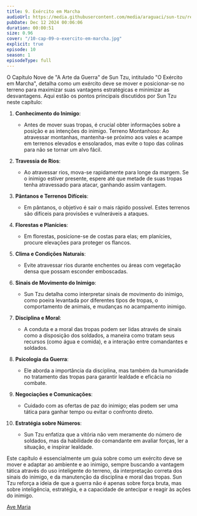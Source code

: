```yaml
---
title: 9. Exército em Marcha
audioUrl: https://media.githubusercontent.com/media/araguaci/sun-tzu/refs/heads/main/public/audio/10-cap-09-o-exercito-em-marcha.mp3
pubDate: Dec 12 2024 00:06:06
duration: 00:00:51
size: 0.96
cover: "/10-cap-09-o-exercito-em-marcha.jpg"
explicit: true
episode: 10
season: 1
episodeType: full
---
```



O Capítulo Nove de "A Arte da Guerra" de Sun Tzu, intitulado "O Exército em Marcha", detalha como um exército deve se mover e posicionar-se no terreno para maximizar suas vantagens estratégicas e minimizar as desvantagens. Aqui estão os pontos principais discutidos por Sun Tzu neste capítulo:

  1. **Conhecimento do Inimigo**: 

      - Antes de mover suas tropas, é crucial obter informações sobre a posição e as intenções do inimigo.
Terreno Montanhoso: Ao atravessar montanhas, mantenha-se próximo aos vales e acampe em terrenos elevados e ensolarados, mas evite o topo das colinas para não se tornar um alvo fácil.

  2. **Travessia de Rios**: 

      - Ao atravessar rios, mova-se rapidamente para longe da margem. Se o inimigo estiver presente, espere até que metade de suas tropas tenha atravessado para atacar, ganhando assim vantagem.

  3. **Pântanos e Terrenos Difíceis**: 

      - Em pântanos, o objetivo é sair o mais rápido possível. Estes terrenos são difíceis para provisões e vulneráveis a ataques.

  4. **Florestas e Planícies**: 

      - Em florestas, posicione-se de costas para elas; em planícies, procure elevações para proteger os flancos.

  5. **Clima e Condições Naturais**: 

      - Evite atravessar rios durante enchentes ou áreas com vegetação densa que possam esconder emboscadas.

  6. **Sinais de Movimento do Inimigo**: 

      - Sun Tzu detalha como interpretar sinais de movimento do inimigo, como poeira levantada por diferentes tipos de tropas, o comportamento de animais, e mudanças no acampamento inimigo.

  7. **Disciplina e Moral**:  

      - A conduta e a moral das tropas podem ser lidas através de sinais como a disposição dos soldados, a maneira como tratam seus recursos (como água e comida), e a interação entre comandantes e soldados.

  8. **Psicologia da Guerra**:  

      - Ele aborda a importância da disciplina, mas também da humanidade no tratamento das tropas para garantir lealdade e eficácia no combate.

  9. **Negociações e Comunicações**:  

      - Cuidado com as ofertas de paz do inimigo; elas podem ser uma tática para ganhar tempo ou evitar o confronto direto.

  10. **Estratégia sobre Números**:  

      - Sun Tzu enfatiza que a vitória não vem meramente do número de soldados, mas da habilidade do comandante em avaliar forças, ler a situação, e inspirar lealdade.

Este capítulo é essencialmente um guia sobre como um exército deve se mover e adaptar ao ambiente e ao inimigo, sempre buscando a vantagem tática através do uso inteligente do terreno, da interpretação correta dos sinais do inimigo, e da manutenção da disciplina e moral das tropas. Sun Tzu reforça a ideia de que a guerra não é apenas sobre força bruta, mas sobre inteligência, estratégia, e a capacidade de antecipar e reagir às ações do inimigo.

<div class="text-center mt-16">
  <a class="btn btn-accent mt-9" href="/episode/post09">Ave Maria</a>
</div>